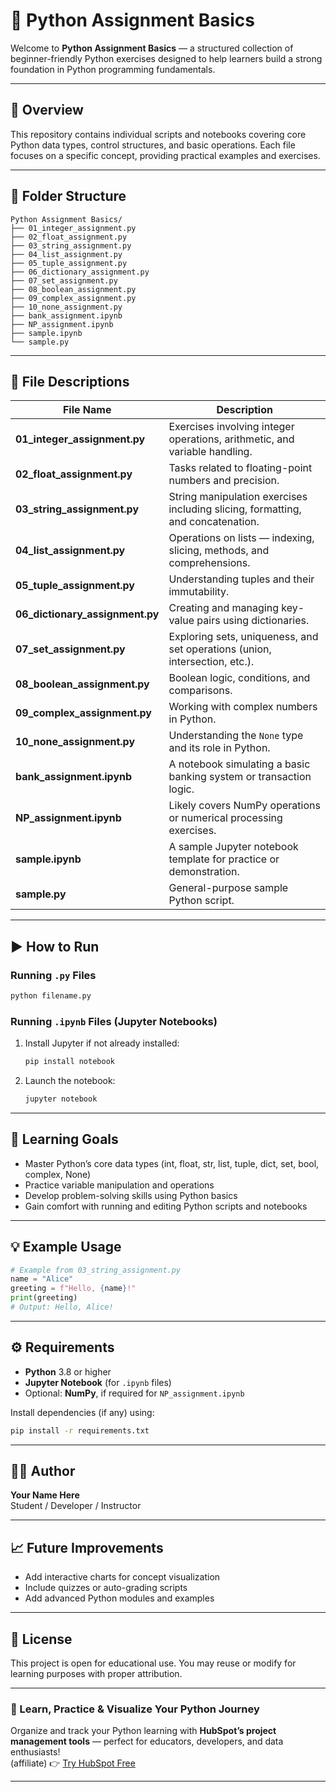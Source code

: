 # 🐍 Python Assignment Basics

Welcome to **Python Assignment Basics** — a structured collection of beginner-friendly Python exercises designed to help learners build a strong foundation in Python programming fundamentals.

---

## 📘 Overview

This repository contains individual scripts and notebooks covering core Python data types, control structures, and basic operations. Each file focuses on a specific concept, providing practical examples and exercises.

---

## 📁 Folder Structure

```
Python Assignment Basics/
├── 01_integer_assignment.py
├── 02_float_assignment.py
├── 03_string_assignment.py
├── 04_list_assignment.py
├── 05_tuple_assignment.py
├── 06_dictionary_assignment.py
├── 07_set_assignment.py
├── 08_boolean_assignment.py
├── 09_complex_assignment.py
├── 10_none_assignment.py
├── bank_assignment.ipynb
├── NP_assignment.ipynb
├── sample.ipynb
└── sample.py
```

---

## 🧩 File Descriptions

| File Name | Description |
|------------|-------------|
| **01_integer_assignment.py** | Exercises involving integer operations, arithmetic, and variable handling. |
| **02_float_assignment.py** | Tasks related to floating-point numbers and precision. |
| **03_string_assignment.py** | String manipulation exercises including slicing, formatting, and concatenation. |
| **04_list_assignment.py** | Operations on lists — indexing, slicing, methods, and comprehensions. |
| **05_tuple_assignment.py** | Understanding tuples and their immutability. |
| **06_dictionary_assignment.py** | Creating and managing key-value pairs using dictionaries. |
| **07_set_assignment.py** | Exploring sets, uniqueness, and set operations (union, intersection, etc.). |
| **08_boolean_assignment.py** | Boolean logic, conditions, and comparisons. |
| **09_complex_assignment.py** | Working with complex numbers in Python. |
| **10_none_assignment.py** | Understanding the `None` type and its role in Python. |
| **bank_assignment.ipynb** | A notebook simulating a basic banking system or transaction logic. |
| **NP_assignment.ipynb** | Likely covers NumPy operations or numerical processing exercises. |
| **sample.ipynb** | A sample Jupyter notebook template for practice or demonstration. |
| **sample.py** | General-purpose sample Python script. |

---

## ▶️ How to Run

### Running `.py` Files
```bash
python filename.py
```

### Running `.ipynb` Files (Jupyter Notebooks)
1. Install Jupyter if not already installed:
   ```bash
   pip install notebook
   ```
2. Launch the notebook:
   ```bash
   jupyter notebook
   ```

---

## 🧠 Learning Goals

- Master Python’s core data types (int, float, str, list, tuple, dict, set, bool, complex, None)
- Practice variable manipulation and operations
- Develop problem-solving skills using Python basics
- Gain comfort with running and editing Python scripts and notebooks

---

## 💡 Example Usage

```python
# Example from 03_string_assignment.py
name = "Alice"
greeting = f"Hello, {name}!"
print(greeting)
# Output: Hello, Alice!
```

---

## ⚙️ Requirements

- **Python** 3.8 or higher  
- **Jupyter Notebook** (for `.ipynb` files)  
- Optional: **NumPy**, if required for `NP_assignment.ipynb`

Install dependencies (if any) using:
```bash
pip install -r requirements.txt
```

---

## 🧑‍💻 Author
**Your Name Here**  
Student / Developer / Instructor

---

## 📈 Future Improvements
- Add interactive charts for concept visualization  
- Include quizzes or auto-grading scripts  
- Add advanced Python modules and examples  

---

## 🧾 License
This project is open for educational use. You may reuse or modify for learning purposes with proper attribution.

---

### 🌟 Learn, Practice & Visualize Your Python Journey

Organize and track your Python learning with **HubSpot’s project management tools** — perfect for educators, developers, and data enthusiasts!  
(affiliate) 👉 [Try HubSpot Free](https://go.try-hubspot.com/c/6231120/1001264/12893)

---
